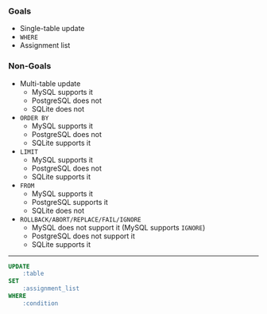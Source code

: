 ### Goals

+ Single-table update
+ `WHERE`
+ Assignment list

### Non-Goals

+ Multi-table update
  + MySQL supports it
  + PostgreSQL does not
  + SQLite does not
+ `ORDER BY`
  + MySQL supports it
  + PostgreSQL does not
  + SQLite supports it
+ `LIMIT`
  + MySQL supports it
  + PostgreSQL does not
  + SQLite supports it
+ `FROM`
  + MySQL supports it
  + PostgreSQL supports it
  + SQLite does not
+ `ROLLBACK/ABORT/REPLACE/FAIL/IGNORE`
  + MySQL does not support it (MySQL supports `IGNORE`)
  + PostgreSQL does not support it
  + SQLite supports it

-----

```sql
UPDATE
    :table
SET
    :assignment_list
WHERE
    :condition
```
